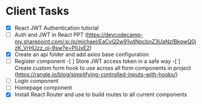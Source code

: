 # Client Tasks

- [x] React JWT Authentication tutorial
- [ ] Auth and JWT in React PPT (https://devcodecamp-my.sharepoint.com/:p:/p/michael/EaCvQ2w91vdNpcbnZ3UaNzIBkqwQ0jzK_VrHUzz_oj-9sw?e=PIUxE2)
- [x] Create an api folder and add axios base configuration
- [ ] Register component -[ ] Store JWT access token in a safe way -[ ] Create custom form hook to use across all form components in project (https://rangle.io/blog/simplifying-controlled-inputs-with-hooks/)
- [ ] Login component
- [ ] Homepage component
- [x] Install React Router and use to build routes to all current components
